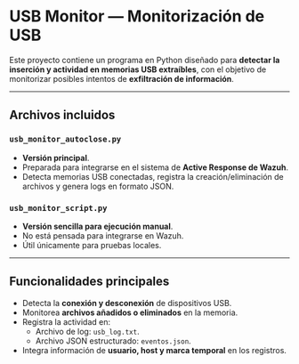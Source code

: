 # USB Monitor — Monitorización de USB

Este proyecto contiene un programa en Python diseñado para **detectar la inserción y actividad en memorias USB extraíbles**, con el objetivo de monitorizar posibles intentos de **exfiltración de información**.

---

## Archivos incluidos

### `usb_monitor_autoclose.py`
- **Versión principal**.  
- Preparada para integrarse en el sistema de **Active Response de Wazuh**.  
- Detecta memorias USB conectadas, registra la creación/eliminación de archivos y genera logs en formato JSON.  

### `usb_monitor_script.py`
- **Versión sencilla para ejecución manual**.  
- No está pensada para integrarse en Wazuh.  
- Útil únicamente para pruebas locales.  

---

## Funcionalidades principales
- Detecta la **conexión y desconexión** de dispositivos USB.  
- Monitorea **archivos añadidos o eliminados** en la memoria.  
- Registra la actividad en:
  - Archivo de log: `usb_log.txt`.  
  - Archivo JSON estructurado: `eventos.json`.  
- Integra información de **usuario, host y marca temporal** en los registros.  
